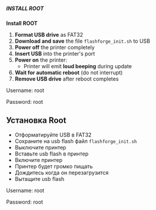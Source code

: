 ##### INSTALL ROOT
**Install ROOT**

1. **Format USB drive** as FAT32
2. **Download and save** the file `flashforge_init.sh` to USB
3. **Power off** the printer completely
4. **Insert USB** into the printer's port
5. **Power on** the printer:
   - Printer will emit **loud beeping** during update
6. **Wait for automatic reboot** (do not interrupt)
7. **Remove USB drive** after reboot completes

Username: root

Password: root

## Установка Root

- Отформатируйте USB в FAT32
- Сохраните на usb flash файл `flashforge_init.sh`
- Выключите принтер
- Вставьте usb flash в принтер
- Включите принтер
- Принтер будет громко пищать
- Дождитесь когда он перезагрузится
- Вытащите usb flash

Username: root

Password: root
